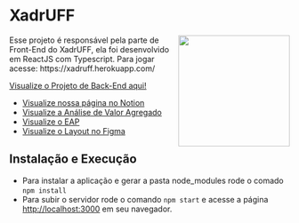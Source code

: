 # XadrUFF
<img align="right"  src="https://user-images.githubusercontent.com/50959073/172961331-f144bf54-3d6d-4e67-a63c-d55a44a649fc.png" width="200" height="200" />
Esse projeto é responsável pela parte de Front-End do XadrUFF, ela foi desenvolvido em ReactJS com Typescript.
Para jogar acesse: https://xadruff.herokuapp.com/


[Visualize o Projeto de Back-End aqui!](https://github.com/lucasfauster/xadruff-backend)

 - [Visualize nossa página no Notion](https://luamz.notion.site/XadrUFF-7e272f2c22a74ca9be39b6a00ae1c440)
 - [Visualize a Análise de Valor Agregado](https://docs.google.com/spreadsheets/d/1GNKjPhV9bs--8fbKKEkWH3g1j96xQNvAf8fyJ7w5q3w/edit#gid=692033079)
 - [Visualize o EAP](https://drive.google.com/file/d/1JPSLjALye_b2cY7z7KKQy7uQ3KSip3cZ/view)
 - [Visualize o Layout no Figma](https://www.figma.com/file/xH4MrdVl8TFi4ADzO0zdcs/XadrUFF?node-id=0%3A1)

## Instalação e Execução
- Para instalar a aplicação e gerar a pasta node_modules rode o comado `npm install`
- Para subir o servidor rode o comando `npm start` e acesse a página [http://localhost:3000](http://localhost:3000) em seu navegador.

